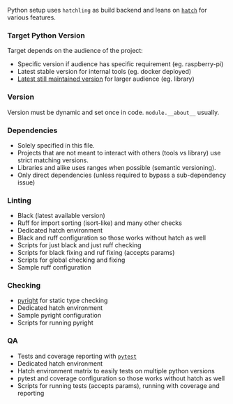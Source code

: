 Python setup uses `hatchling` as build backend and leans on [`hatch`](https://hatch.pypa.io) for various features.

### Target Python Version 

Target  depends on the audience of the project:
- Specific version if audience has specific requirement (eg. raspberry-pi)
- Latest stable version for internal tools (eg. docker deployed)
- [Latest still maintained version](https://en.wikipedia.org/wiki/History_of_Python#Table_of_versions) for larger audience (eg. library)

### Version

Version must be dynamic and set once in code. `module.__about__` usually.

### Dependencies

- Solely specified in this file.
- Projects that are not meant to interact with others (tools vs library) use strict matching versions.
- Libraries and alike uses ranges when possible (semantic versioning).
- Only direct dependencies (unless required to bypass a sub-dependency issue)

### Linting

- Black (latest available version)
- Ruff for import sorting (isort-like) and many other checks
- Dedicated hatch environment
- Black and ruff configuration so those works without hatch as well
- Scripts for just black and just ruff checking
- Scripts for black fixing and ruf fixing (accepts params)
- Scripts for global checking and fixing
- Sample ruff configuration

### Checking

- [pyright](https://microsoft.github.io/pyright) for static type checking
- Dedicated hatch environment
- Sample pyright configuration
- Scripts for running pyright

### QA

- Tests and coverage reporting with [`pytest`](https://docs.pytest.org)
- Dedicated hatch environment
- Hatch environment matrix to easily tests on multiple python versions
- pytest and coverage configuration so those works without hatch as well
- Scripts for running tests (accepts params), running with coverage and reporting